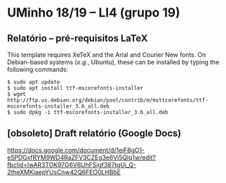 <!-- ----------------------------------------------------------------------- -->

# UMinho 18/19 – LI4 (grupo 19)

<!-- ----------------------------------------------------------------------- -->

## Relatório – pré-requisitos LaTeX

This template requires XeTeX and the Arial and Courier New fonts. On
Debian-based systems (*e.g.*, Ubuntu), these can be installed by typing the
following commands:

    $ sudo apt update
    $ sudo apt install ttf-mscorefonts-installer
    $ wget http://ftp.us.debian.org/debian/pool/contrib/m/msttcorefonts/ttf-mscorefonts-installer_3.6_all.deb
    $ sudo dpkg -i ttf-mscorefonts-installer_3.6_all.deb

<!-- ----------------------------------------------------------------------- -->

## [obsoleto] Draft relatório (Google Docs)

https://docs.google.com/document/d/1eiF8gO1-e5PDGxfRYM9WD4RaZFV3CZEg3e6Vi5QIq1w/edit?fbclid=IwAR3TOK97G6V6UhFSigf387tgUj_Q-2theXMKjaepYUsCnw42Q6FEO0LHBbE

<!-- ----------------------------------------------------------------------- -->
